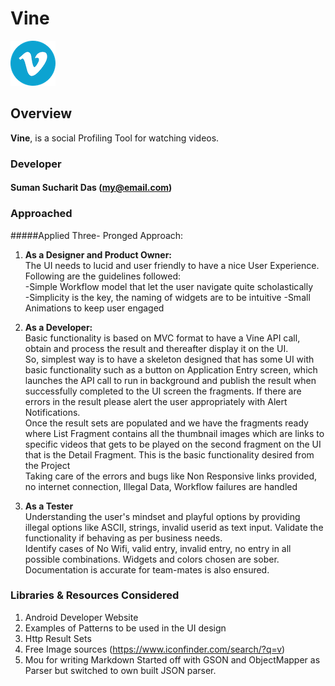 # Vine

![Vine icon](https://github.com/sumandascoder/Vine/blob/develop/res/drawable-hdpi/ic_launcher.png)

## Overview

**Vine**, is a social Profiling Tool for watching videos.

### Developer

#### Suman Sucharit Das (my@email.com)

### Approached

#####Applied Three- Pronged Approach:
1. **As a Designer and Product Owner:**  
The UI needs to lucid and user friendly to have a nice User Experience. Following are the guidelines followed:  
 	-Simple Workflow model that let the user navigate quite scholastically  
	-Simplicity is the key, the naming of widgets are to be intuitive
 	-Small Animations to keep user engaged 

2. **As a Developer:**  
Basic functionality is based on MVC format to have a Vine API call, obtain and process the result and thereafter display it on the UI.  
So, simplest way is to have a skeleton designed that has some UI with basic functionality such as a button on Application Entry screen, which launches the API call to run in background and publish the result when successfully completed to the UI screen the fragments. If there are errors in the result please alert the user appropriately with Alert Notifications.  
Once the result sets are populated and we have the fragments ready where List Fragment contains all the thumbnail images which are links to specific videos that gets to be played on the second fragment on the UI that is the Detail Fragment. This is the basic functionality desired from the Project  
Taking care of the errors and bugs like Non Responsive links provided, no internet connection, Illegal Data, Workflow failures are handled  

3. **As a Tester**  
Understanding the user's mindset and playful options by providing illegal options like ASCII, strings, invalid userid as text input. Validate the functionality if behaving as per business needs.  
Identify cases of No Wifi, valid entry, invalid entry, no entry in all possible combinations. Widgets and colors chosen are sober. 
Documentation is accurate for team-mates is also ensured. 

### Libraries & Resources Considered
1. Android Developer Website
2. Examples of Patterns to be used in the UI design
3. Http Result Sets
4. Free Image sources (https://www.iconfinder.com/search/?q=v)
5. Mou for writing Markdown
Started off with GSON and ObjectMapper as Parser but switched to own built JSON parser.

